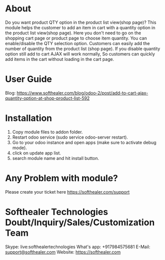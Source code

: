 About
============
Do you want product QTY option in the product list view(shop page)? This module helps the customer to add an item in cart with a quantity option in the product list view(shop page). Here you don't need to go on the shopping cart page or product page to choose item quantity. You can enable/disable the QTY selection option. Customers can easily add the number of quantity from the product list (shop page). If you disable quantity option still add to cart AJAX will work normally, So customers can quickly add items in the cart without loading in the cart page.


User Guide
============
Blog: https://www.softhealer.com/blog/odoo-2/post/add-to-cart-ajax-quantity-option-at-shop-product-list-592

Installation
============
1) Copy module files to addon folder.
2) Restart odoo service (sudo service odoo-server restart).
3) Go to your odoo instance and open apps (make sure to activate debug mode).
4) click on update app list.
5) search module name and hit install button.

Any Problem with module?
=====================================
Please create your ticket here https://softhealer.com/support

Softhealer Technologies Doubt/Inquiry/Sales/Customization Team
=====================================
Skype: live:softhealertechnologies
What's app: +917984575681
E-Mail: support@softhealer.com
Website: https://softhealer.com
